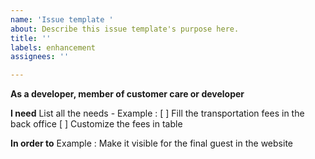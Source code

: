 ```yaml
---
name: 'Issue template '
about: Describe this issue template's purpose here.
title: ''
labels: enhancement
assignees: ''

---
```


**As a developer, member of customer care or developer**

**I need**
List all the needs - Example : 
[ ] Fill the transportation fees in the back office 
[ ] Customize the fees in table 

**In order to**
Example : Make it visible for the final guest in the website
